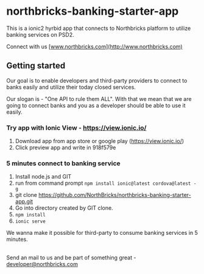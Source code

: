 # northbricks-banking-starter-app
This is a ionic2 hyrbid app that connects to Northbricks platform to utilize banking services on PSD2.

Connect with us [www.northbricks.com](http://www.northbricks.com)

##  Getting started
Our goal is to enable developers and third-party providers to connect to banks easily and utilize their today closed services. 

Our slogan is - "One API to rule them ALL". With that we mean that we are going to connect banks and you as a developer should be able to use it easily.


### Try app with Ionic View - https://view.ionic.io/
1. Download app from app store or google play (https://view.ionic.io/)
2. Click preview app and write in 918f579e


### 5 minutes connect to banking service
1. Install node.js and GIT
2. run from command prompt `npm install ionic@latest cordova@latest -g`
3. git clone https://github.com/NorthBricks/northbricks-banking-starter-app.git
4. Go into directory created by GIT clone. 
5. `npm install`
6. `ionic serve`

We wanna make it possible for third-party to consume
  banking services in 5 minutes.
  <br><br>

  Send an mail to us and be part of something great - developer@northbricks.com
